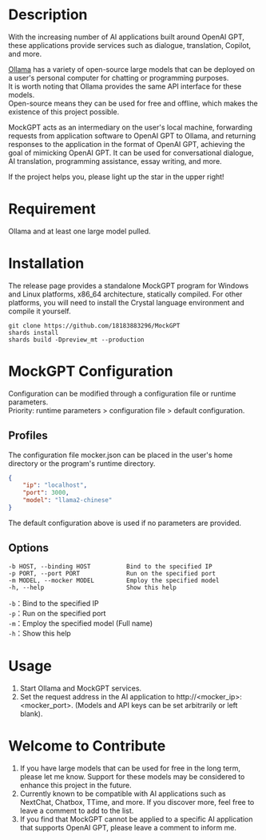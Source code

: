 # Description

With the increasing number of AI applications built around OpenAI GPT, these applications provide services such as dialogue, translation, Copilot, and more.

[Ollama](https://github.com/ollama/ollama) has a variety of open-source large models that can be deployed on a user's personal computer for chatting or programming purposes.<br>
It is worth noting that Ollama provides the same API interface for these models.<br>
Open-source means they can be used for free and offline, which makes the existence of this project possible.

MockGPT acts as an intermediary on the user's local machine, forwarding requests from application software to OpenAI GPT to Ollama, and returning responses to the application in the format of OpenAI GPT, achieving the goal of mimicking OpenAI GPT. It can be used for conversational dialogue, AI translation, programming assistance, essay writing, and more.

If the project helps you, please light up the star in the upper right!

# Requirement

Ollama and at least one large model pulled.

# Installation

The release page provides a standalone MockGPT program for Windows and Linux platforms, x86_64 architecture, statically compiled. For other platforms, you will need to install the Crystal language environment and compile it yourself.

``` shell
git clone https://github.com/18183883296/MockGPT
shards install
shards build -Dpreview_mt --production
```

# MockGPT Configuration

Configuration can be modified through a configuration file or runtime parameters.<br>
Priority: runtime parameters > configuration file > default configuration.

## Profiles

The configuration file mocker.json can be placed in the user's home directory or the program's runtime directory.

``` json
{
	"ip": "localhost",
	"port": 3000,
	"model": "llama2-chinese"
}
```

The default configuration above is used if no parameters are provided.

## Options

```
-b HOST, --binding HOST          Bind to the specified IP
-p PORT, --port PORT             Run on the specified port
-m MODEL, --mocker MODEL         Employ the specified model
-h, --help                       Show this help
```

`-b`：Bind to the specified IP<br>
`-p`：Run on the specified port<br>
`-m`：Employ the specified model (Full name)<br>
`-h`：Show this help

# Usage

1. Start Ollama and MockGPT services.
2. Set the request address in the AI application to http://<mocker_ip>:<mocker_port>. (Models and API keys can be set arbitrarily or left blank).

# Welcome to Contribute

1. If you have large models that can be used for free in the long term, please let me know. Support for these models may be considered to enhance this project in the future.
2. Currently known to be compatible with AI applications such as NextChat, Chatbox, TTime, and more. If you discover more, feel free to leave a comment to add to the list.
3. If you find that MockGPT cannot be applied to a specific AI application that supports OpenAI GPT, please leave a comment to inform me.
